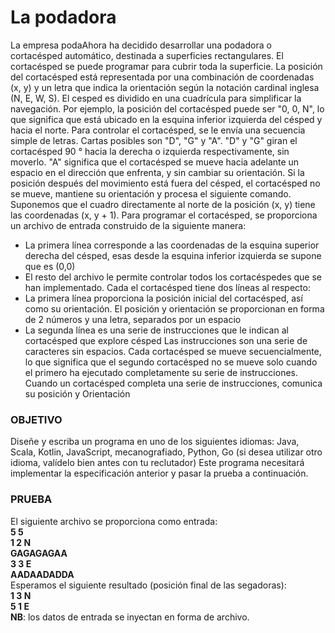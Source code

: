 # La podadora

La empresa podaAhora ha decidido desarrollar una podadora o cortacésped automático, destinada a
superficies rectangulares.
El cortacésped se puede programar para cubrir toda la superficie.
La posición del cortacésped está representada por una combinación de coordenadas (x, y) y un
letra que indica la orientación según la notación cardinal inglesa (N, E, W, S). El cesped es
dividido en una cuadrícula para simplificar la navegación.
Por ejemplo, la posición del cortacésped puede ser "0, 0, N", lo que significa que está ubicado
en la esquina inferior izquierda del césped y hacia el norte.
Para controlar el cortacésped, se le envía una secuencia simple de letras. Cartas posibles
son "D", "G" y "A". "D" y "G" giran el cortacésped 90 ° hacia la derecha o izquierda
respectivamente, sin moverlo. "A" significa que el cortacésped se mueve hacia adelante un espacio en el
dirección que enfrenta, y sin cambiar su orientación.
Si la posición después del movimiento está fuera del césped, el cortacésped no se mueve,
mantiene su orientación y procesa el siguiente comando.
Suponemos que el cuadro directamente al norte de la posición (x, y) tiene las coordenadas (x,
y + 1).
Para programar el cortacésped, se proporciona un archivo de entrada construido de la siguiente manera:
* La primera línea corresponde a las coordenadas de la esquina superior derecha del césped, esas
desde la esquina inferior izquierda se supone que es (0,0)
* El resto del archivo le permite controlar todos los cortacéspedes que se han implementado. Cada
el cortacésped tiene dos líneas al respecto:
* La primera línea proporciona la posición inicial del cortacésped, así como su orientación. El
posición y orientación se proporcionan en forma de 2 números y una letra, separados
por un espacio
* La segunda línea es una serie de instrucciones que le indican al cortacésped que explore
césped Las instrucciones son una serie de caracteres sin espacios.
Cada cortacésped se mueve secuencialmente, lo que significa que el segundo cortacésped no
se mueve solo cuando el primero ha ejecutado completamente su serie de instrucciones.
Cuando un cortacésped completa una serie de instrucciones, comunica su posición y
Orientación
### OBJETIVO
Diseñe y escriba un programa en uno de los siguientes idiomas: Java, Scala, Kotlin,
JavaScript, mecanografiado, Python, Go (si desea utilizar otro idioma, valídelo bien
antes con tu reclutador)
Este programa necesitará implementar la especificación anterior y pasar la prueba a continuación.
### PRUEBA
El siguiente archivo se proporciona como entrada:<br/>
**5 5** <br/>
**1 2 N**<br/>
**GAGAGAGAA**<br/>
**3 3 E**<br/>
**AADAADADDA**<br/>
Esperamos el siguiente resultado (posición final de las segadoras):<br/>
**1 3 N**<br/>
**5 1 E**<br/>
**NB**: los datos de entrada se inyectan en forma de archivo. 